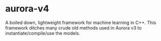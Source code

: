 # aurora-v4
A boiled down, lightweight framework for machine learning in C++. This framework ditches many crude old methods used in Aurora v3 to instantiate/compile/use the models.

